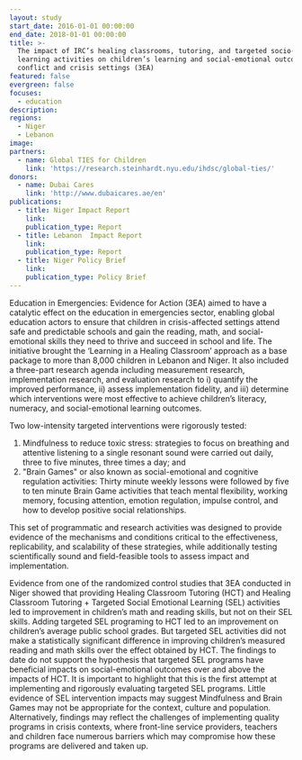```yaml
---
layout: study
start_date: 2016-01-01 00:00:00
end_date: 2018-01-01 00:00:00
title: >-
  The impact of IRC’s healing classrooms, tutoring, and targeted socio-emotional
  learning activities on children’s learning and social-emotional outcomes in
  conflict and crisis settings (3EA)
featured: false
evergreen: false
focuses:
  - education
description:
regions:
  - Niger
  - Lebanon
image:
partners:
  - name: Global TIES for Children
    link: 'https://research.steinhardt.nyu.edu/ihdsc/global-ties/'
donors:
  - name: Dubai Cares
    link: 'http://www.dubaicares.ae/en'
publications:
  - title: Niger Impact Report
    link:
    publication_type: Report
  - title: Lebanon  Impact Report
    link:
    publication_type: Report
  - title: Niger Policy Brief
    link:
    publication_type: Policy Brief
---
```


Education in Emergencies: Evidence for Action (3EA) aimed to have a catalytic effect on the education in emergencies sector, enabling global education actors to ensure that children in crisis-affected settings attend safe and predictable schools and gain the reading, math, and social-emotional skills they need to thrive and succeed in school and life. The initiative brought the ‘Learning in a Healing Classroom’ approach as a base package to more than 8,000 children in Lebanon and Niger. It also included a three-part research agenda including measurement research, implementation research, and evaluation research to i) quantify the improved performance, ii) assess implementation fidelity, and iii) determine which interventions were most effective to achieve children’s literacy, numeracy, and social-emotional learning outcomes.&nbsp;

Two low-intensity targeted interventions were rigorously tested:

1. Mindfulness to reduce toxic stress: strategies to focus on breathing and attentive listening to a single resonant sound were carried out daily, three to five minutes, three times a day; and
2. "Brain Games" or also known as social-emotional and cognitive regulation activities: Thirty minute weekly lessons were followed by five to ten minute Brain Game activities that teach mental flexibility, working memory, focusing attention, emotion regulation, impulse control, and how to develop positive social relationships.

This set of programmatic and research activities was designed to provide evidence of the mechanisms and conditions critical to the effectiveness, replicability, and scalability of these strategies, while additionally testing scientifically sound and field-feasible tools to assess impact and implementation.&nbsp;

Evidence from one of the randomized control studies that 3EA conducted in Niger showed that providing Healing Classroom Tutoring (HCT) and Healing Classroom Tutoring + Targeted Social Emotional Learning (SEL) activities led to improvement in children’s math and reading skills, but not on their SEL skills. Adding targeted SEL programing to HCT led to an improvement on children’s average public school grades. But targeted SEL activities did not make a statistically significant difference in improving children’s measured reading and math skills over the effect obtained by HCT. The findings to date do not support the hypothesis that targeted SEL programs have beneficial impacts on social-emotional outcomes over and above the impacts of HCT. It is important to highlight that this is the first attempt at implementing and rigorously evaluating targeted SEL programs. Little evidence of SEL intervention impacts may suggest Mindfulness and Brain Games may not be appropriate for the context, culture and population. Alternatively, findings may reflect the challenges of implementing quality programs in crisis contexts, where front-line service providers, teachers and children face numerous barriers which may compromise how these programs are delivered and taken up.&nbsp;